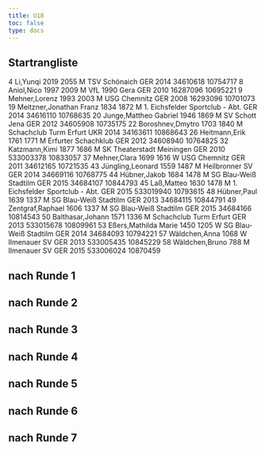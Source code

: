 ```yaml
---
title: U18
toc: false
type: docs
---
```


## Startrangliste
<startrangliste>
4	Li,Yunqi		2019	2055	M	TSV Schönaich	GER	2014	34610618	10754717
8	Aniol,Nico		1997	2009	M	VfL 1990 Gera	GER	2010	16287096	10695221
9	Mehner,Lorenz		1993	2003	M	USG Chemnitz	GER	2008	16293096	10701073
19	Meitzner,Jonathan Franz		1834	1872	M	1. Eichsfelder Sportclub - Abt.	GER	2014	34616110	10768635
20	Junge,Mattheo Gabriel		1946	1869	M	SV Schott Jena	GER	2012	34605908	10735175
22	Boroshnev,Dmytro		1703	1840	M	Schachclub Turm Erfurt	UKR	2014	34163611	10868643
26	Heitmann,Erik		1761	1771	M	Erfurter Schachklub	GER	2012	34608940	10764825
32	Katzmann,Kimi		1877	1686	M	SK Theaterstadt Meiningen	GER	2010	533003378	10833057
37	Mehner,Clara		1699	1616	W	USG Chemnitz	GER	2011	34612165	10721535
43	Jüngling,Leonard		1559	1487	M	Heilbronner SV	GER	2014	34669116	10768775
44	Hübner,Jakob		1684	1478	M	SG Blau-Weiß Stadtilm	GER	2015	34684107	10844793
45	Laß,Matteo		1630	1478	M	1. Eichsfelder Sportclub - Abt.	GER	2015	533019940	10793615
48	Hübner,Paul		1639	1337	M	SG Blau-Weiß Stadtilm	GER	2013	34684115	10844791
49	Zentgraf,Raphael		1606	1337	M	SG Blau-Weiß Stadtilm	GER	2015	34684166	10814543
50	Balthasar,Johann		1571	1336	M	Schachclub Turm Erfurt	GER	2013	533015678	10809961
53	Eßers,Mathilda Marie		1450	1205	W	SG Blau-Weiß Stadtilm	GER	2014	34684093	10794221
57	Wäldchen,Anna			1068	W	Ilmenauer SV	GER	2013	533005435	10845229
58	Wäldchen,Bruno			788	M	Ilmenauer SV	GER	2015	533006024	10870459
</startrangliste>

## nach Runde 1
## nach Runde 2
## nach Runde 3
## nach Runde 4
## nach Runde 5
## nach Runde 6
## nach Runde 7
